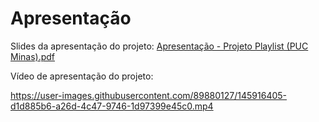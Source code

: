 # Apresentação

Slides da apresentação do projeto:
[Apresentação - Projeto Playlist (PUC Minas).pdf](https://github.com/ICEI-PUC-Minas-PMV-SI/pmv-si-2021-2-e1-proj-web-t3-projeto-playlist/files/7700709/Apresentacao.-.Projeto.Playlist.PUC.Minas.pdf)

Vídeo de apresentação do projeto:


https://user-images.githubusercontent.com/89880127/145916405-d1d885b6-a26d-4c47-9746-1d97399e45c0.mp4

